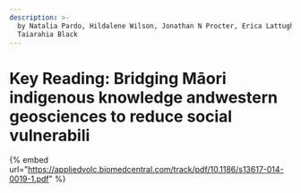 ```yaml
---
description: >-
  by Natalia Pardo, Hildalene Wilson, Jonathan N Procter, Erica Lattughi and
  Taiarahia Black
---
```


# Key Reading: Bridging Māori indigenous knowledge andwestern geosciences to reduce social vulnerabili

{% embed url="https://appliedvolc.biomedcentral.com/track/pdf/10.1186/s13617-014-0019-1.pdf" %}



